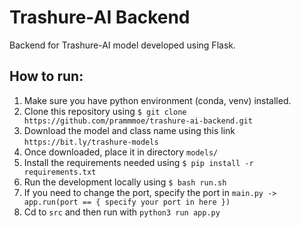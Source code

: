 # Trashure-AI Backend

Backend for Trashure-AI model developed using Flask.

## How to run:

1. Make sure you have python environment (conda, venv) installed.
2. Clone this repository using `$ git clone https://github.com/prammmoe/trashure-ai-backend.git`
3. Download the model and class name using this link `https://bit.ly/trashure-models` 
4. Once downloaded, place it in directory `models/`
5. Install the requirements needed using `$ pip install -r requirements.txt`
6. Run the development locally using `$ bash run.sh`
7. If you need to change the port, specify the port in `main.py -> app.run(port == { specify your port in here }) `
8. Cd to `src` and then run with `python3 run app.py`
